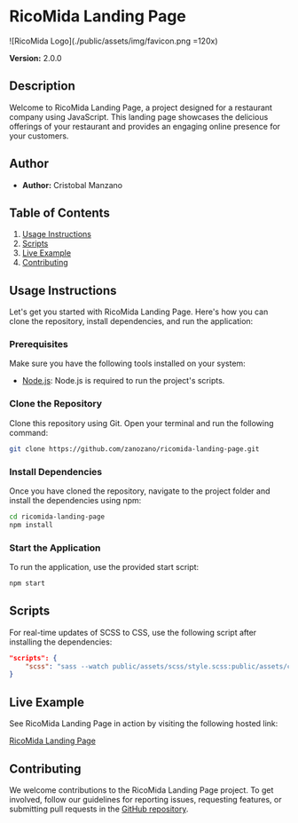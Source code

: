 # RicoMida Landing Page

![RicoMida Logo](./public/assets/img/favicon.png =120x)

**Version:** 2.0.0

## Description

Welcome to RicoMida Landing Page, a project designed for a restaurant company using JavaScript. This landing page showcases the delicious offerings of your restaurant and provides an engaging online presence for your customers.

## Author

- **Author:** Cristobal Manzano

## Table of Contents

1. [Usage Instructions](#usage-instructions)
2. [Scripts](#scripts)
3. [Live Example](#live-example)
4. [Contributing](#contributing)

## Usage Instructions

Let's get you started with RicoMida Landing Page. Here's how you can clone the repository, install dependencies, and run the application:

### Prerequisites

Make sure you have the following tools installed on your system:

- [Node.js](https://nodejs.org/): Node.js is required to run the project's scripts.

### Clone the Repository

Clone this repository using Git. Open your terminal and run the following command:

```bash
git clone https://github.com/zanozano/ricomida-landing-page.git
```

### Install Dependencies

Once you have cloned the repository, navigate to the project folder and install the dependencies using npm:

```bash
cd ricomida-landing-page
npm install
```

### Start the Application

To run the application, use the provided start script:

```bash
npm start
```

## Scripts

For real-time updates of SCSS to CSS, use the following script after installing the dependencies:

```json
"scripts": {
    "scss": "sass --watch public/assets/scss/style.scss:public/assets/css/style.css"
}
```

## Live Example

See RicoMida Landing Page in action by visiting the following hosted link:

[RicoMida Landing Page](https://ricomida-10423.web.app/)

## Contributing

We welcome contributions to the RicoMida Landing Page project. To get involved, follow our guidelines for reporting issues, requesting features, or submitting pull requests in the [GitHub repository](https://github.com/zanozano/ricomida-landing-page).
